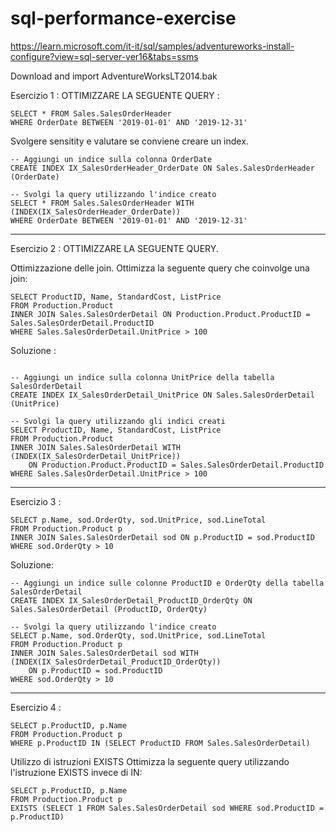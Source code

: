 # sql-performance-exercise


https://learn.microsoft.com/it-it/sql/samples/adventureworks-install-configure?view=sql-server-ver16&tabs=ssms


Download and import AdventureWorksLT2014.bak


Esercizio 1 : OTTIMIZZARE LA SEGUENTE QUERY :


```
SELECT * FROM Sales.SalesOrderHeader
WHERE OrderDate BETWEEN '2019-01-01' AND '2019-12-31'
```

Svolgere sensitity e valutare se conviene creare un index.

```
-- Aggiungi un indice sulla colonna OrderDate
CREATE INDEX IX_SalesOrderHeader_OrderDate ON Sales.SalesOrderHeader (OrderDate)

-- Svolgi la query utilizzando l'indice creato
SELECT * FROM Sales.SalesOrderHeader WITH (INDEX(IX_SalesOrderHeader_OrderDate))
WHERE OrderDate BETWEEN '2019-01-01' AND '2019-12-31'
```

__________________________________________________________________________________


Esercizio 2 : OTTIMIZZARE LA SEGUENTE QUERY.


Ottimizzazione delle join.
Ottimizza la seguente query che coinvolge una join:


```
SELECT ProductID, Name, StandardCost, ListPrice
FROM Production.Product
INNER JOIN Sales.SalesOrderDetail ON Production.Product.ProductID = Sales.SalesOrderDetail.ProductID
WHERE Sales.SalesOrderDetail.UnitPrice > 100

```


Soluzione :


```

-- Aggiungi un indice sulla colonna UnitPrice della tabella SalesOrderDetail
CREATE INDEX IX_SalesOrderDetail_UnitPrice ON Sales.SalesOrderDetail (UnitPrice)

-- Svolgi la query utilizzando gli indici creati
SELECT ProductID, Name, StandardCost, ListPrice
FROM Production.Product
INNER JOIN Sales.SalesOrderDetail WITH (INDEX(IX_SalesOrderDetail_UnitPrice))
    ON Production.Product.ProductID = Sales.SalesOrderDetail.ProductID
WHERE Sales.SalesOrderDetail.UnitPrice > 100
```

_____________________________________________________________________________________


Esercizio 3 :

```
SELECT p.Name, sod.OrderQty, sod.UnitPrice, sod.LineTotal
FROM Production.Product p
INNER JOIN Sales.SalesOrderDetail sod ON p.ProductID = sod.ProductID
WHERE sod.OrderQty > 10
```


Soluzione:
```
-- Aggiungi un indice sulle colonne ProductID e OrderQty della tabella SalesOrderDetail
CREATE INDEX IX_SalesOrderDetail_ProductID_OrderQty ON Sales.SalesOrderDetail (ProductID, OrderQty)

-- Svolgi la query utilizzando l'indice creato
SELECT p.Name, sod.OrderQty, sod.UnitPrice, sod.LineTotal
FROM Production.Product p
INNER JOIN Sales.SalesOrderDetail sod WITH (INDEX(IX_SalesOrderDetail_ProductID_OrderQty))
    ON p.ProductID = sod.ProductID
WHERE sod.OrderQty > 10
```

_________________________


Esercizio 4 :

```
SELECT p.ProductID, p.Name
FROM Production.Product p
WHERE p.ProductID IN (SELECT ProductID FROM Sales.SalesOrderDetail)
```

Utilizzo di istruzioni EXISTS
Ottimizza la seguente query utilizzando l'istruzione EXISTS invece di IN:

```
SELECT p.ProductID, p.Name
FROM Production.Product p
EXISTS (SELECT 1 FROM Sales.SalesOrderDetail sod WHERE sod.ProductID = p.ProductID)
```




















